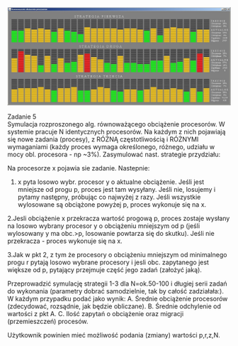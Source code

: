 <p align="center">
  <img src="screenshoot.jpg" width="1078"/>
</p>
 
Zadanie 5  
Symulacja rozproszonego alg. równoważącego obciążenie procesorów.
W systemie pracuje N identycznych procesorów. Na każdym z nich pojawiają się nowe zadania (procesy), z RÓŻNĄ częstotliwością i RÓŻNYMI wymaganiami (każdy proces wymaga określonego, różnego,  udziału w mocy obl. procesora - np ~3%). Zasymulować nast. strategie przydziału:

Na procesorze x pojawia sie zadanie. Nastepnie:

1. x pyta losowo wybr. procesor y o aktualne obciążenie. Jeśli jest mniejsze od progu p, proces jest tam wysyłany. Jeśli nie, losujemy i pytamy następny, próbując co najwyżej z razy. Jeśli wszystkie wylosowane są obciążone powyżej p, proces wykonuje się na x. 

2.Jesli obciążenie x przekracza wartość progową p, proces zostaje wysłany na losowo wybrany procesor y o obciążeniu mniejszym od p (jeśli wylosowany y ma obc.>p, losowanie powtarza się do skutku). Jeśli nie przekracza - proces wykonuje się na x.

3.Jak w pkt 2, z tym że procesory o obciążeniu mniejszym od minimalnego progu r pytają losowo wybrane procesory i jesli obc. zapytanego jest większe od p, pytający przejmuje część jego zadań (założyć jaką).

Przeprowadzić symulację strategii 1-3 dla N=ok.50-100 i długiej serii zadań do wykonania (parametry dobrać samodzielnie, tak by całość zadziałała:). W każdym przypadku podać jako wynik:
A. Średnie obciążenie procesorów (zdecydować, rozsądnie, jak będzie obliczane).
B. Średnie odchylenie od wartości z pkt A.
C. Ilość zapytań o obciążenie oraz migracji (przemieszczeń) procesów.

Użytkownik powinien mieć możliwość podania (zmiany) wartości p,r,z,N.
